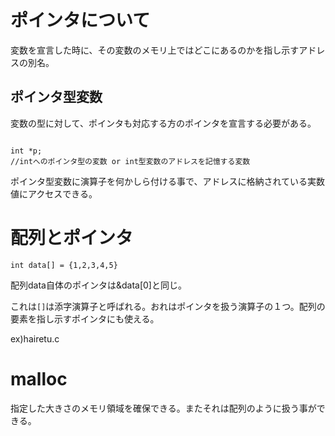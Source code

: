 # ポインタについて

変数を宣言した時に、その変数のメモリ上ではどこにあるのかを指し示すアドレスの別名。


## ポインタ型変数

変数の型に対して、ポインタも対応する方のポインタを宣言する必要がある。

```

int *p;
//intへのポインタ型の変数 or int型変数のアドレスを記憶する変数

```

ポインタ型変数に演算子を何かしら付ける事で、アドレスに格納されている実数値にアクセスできる。

# 配列とポインタ

```
int data[] = {1,2,3,4,5}
```

配列data自体のポインタは&data[0]と同じ。

これは`[]`は添字演算子と呼ばれる。おれはポインタを扱う演算子の１つ。配列の要素を指し示すポインタにも使える。

ex)hairetu.c


# malloc

指定した大きさのメモリ領域を確保できる。またそれは配列のように扱う事ができる。




